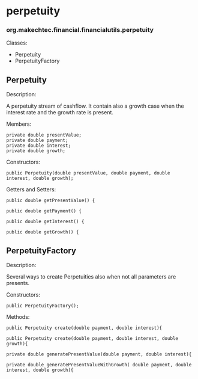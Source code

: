 # perpetuity # 
### org.makechtec.financial.financialutils.perpetuity ###

Classes:

- Perpetuity
- PerpetuityFactory

## Perpetuity ##

Description:

A perpetuity stream of cashflow. It contain also a growth case when the interest rate and the growth rate
is present.

Members:

    private double presentValue;
    private double payment;
    private double interest;
    private double growth;

Constructors:

    public Perpetuity(double presentValue, double payment, double interest, double growth);

Getters and Setters:

    public double getPresentValue() {

    public double getPayment() {

    public double getInterest() {

    public double getGrowth() {


## PerpetuityFactory ##

Description:

Several ways to create Perpetuities also when not all parameters are presents.

Constructors:

    public PerpetuityFactory();

Methods:

    public Perpetuity create(double payment, double interest){

    public Perpetuity create(double payment, double interest, double growth){

    private double generatePresentValue(double payment, double interest){

    private double generatePresentValueWithGrowth( double payment, double interest, double growth){
